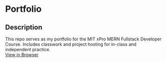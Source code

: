 # Portfolio

## Description

This repo serves as my portfolio for the MIT xPro MERN Fullstack Developer Course.  Includes classwork and project hosting for in-class and independent practice.<br>
[View in Browser](https://neal-easterling.github.io/)


